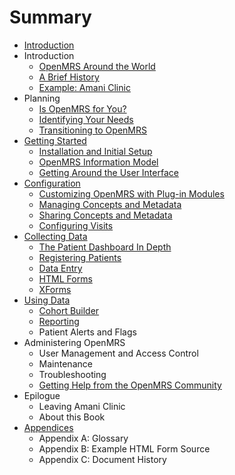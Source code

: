 # Summary

* [Introduction](README.md)
* Introduction
    * [OpenMRS Around the World](openmrs-around-the-world.md)
    * [A Brief History](a-brief-history.md)
    * [Example: Amani Clinic](example-amani-clinic.md)
* Planning
    * [Is OpenMRS for You?](is-openmrs-for-you.md)
    * [Identifying Your Needs](identifying-your-needs.md)
    * [Transitioning to OpenMRS](transitioning-to-openmrs.md)
* [Getting Started](getting-started.md)
    * [Installation and Initial Setup](installation-and-initial-setup.md)
    * [OpenMRS Information Model](openmrs-information-model.md)
    * [Getting Around the User Interface](getting-around-the-user-interface.md)
* [Configuration](configuration.md)
    * [Customizing OpenMRS with Plug-in Modules](customizing-openmrs-with-plug-in-modules.md)
    * [Managing Concepts and Metadata](managing-concepts-and-metadata.md)
    * [Sharing Concepts and Metadata](sharing-concepts-and-metadata.md)
    * [Configuring Visits](configuring-visits.md)
* [Collecting Data](collecting-data.md)
    * [The Patient Dashboard In Depth](the-patient-dashboard-in-depth.md)
    * [Registering Patients](registering-patients.md)
    * [Data Entry](data-entry.md)
    * [HTML Forms](html-forms.md)
    * [XForms](xforms.md)
* [Using Data](using-data.md)
    * [Cohort Builder](cohort-builder.md)
    * [Reporting](reporting.md)
    * Patient Alerts and Flags
* Administering OpenMRS
    * User Management and Access Control
    * Maintenance
    * Troubleshooting
    * [Getting Help from the OpenMRS Community](getting-help-from-the-openmrs-community.md)
* Epilogue
    * Leaving Amani Clinic
    * About this Book
* [Appendices](appendices.md)
    * Appendix A: Glossary
    * Appendix B: Example HTML Form Source
    * Appendix C: Document History

